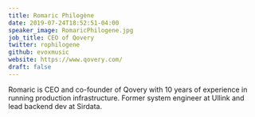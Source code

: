```yaml
---
title: Romaric Philogène
date: 2019-07-24T18:52:51-04:00
speaker_image: RomaricPhilogene.jpg
job_title: CEO of Qovery
twitter: rophilogene
github: evoxmusic
website: https://www.qovery.com/
draft: false
---
```


Romaric is CEO and co-founder of Qovery with 10 years of experience in running production infrastructure. Former system engineer at Ullink and lead backend dev at Sirdata.
